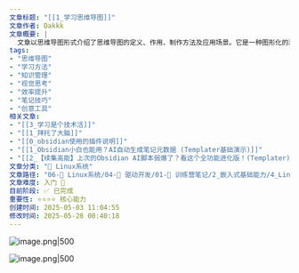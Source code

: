 ```yaml
---
文章标题: "[[1_学习思维导图]]" 
文章作者: Dakkk
文章概要: |
  文章以思维导图形式介绍了思维导图的定义、作用、制作方法及应用场景。它是一种图形化的思维工具，能有效提升学习效率、记忆力，促进思考与创意，适用于学习笔记、项目管理等多种场景。
tags:
- "思维导图"
- "学习方法"
- "知识管理"
- "视觉思考"
- "效率提升"
- "笔记技巧"
- "创意工具"
相关文章:
- "[[3_学习是个技术活]]"
- "[[1_拜托了大脑]]"
- "[[0_obsidian使用的插件说明]]"
- "[[1_Obsidian小白也能用？AI自动生成笔记元数据 (Templater基础演示)]]"
- "[[2_【续集高能】上次的Obsidian AI脚本弱爆了？看这个全功能进化版！(Templater)]]"
文章分类: "🐧 Linux系统"
文章路径: "06-🐧 Linux系统/04-🔌 驱动开发/01-📝 训练营笔记/2_嵌入式基础能力/4_Linux应用开发/1_学习思维导图.md"
文章难度: 入门 🌱
目前阶段: ✅ 已完成
重要性: ⭐⭐⭐⭐ 核心能力
创建时间: 2025-05-03 11:04:55
修改时间: 2025-05-28 00:40:18
---
```


![image.png|500](https://my-obsidian-image.oss-cn-guangzhou.aliyuncs.com/2025/05/b7c35ec0e44d5bd0911067fc6d3e4cbd.png)

![image.png|500](https://my-obsidian-image.oss-cn-guangzhou.aliyuncs.com/2025/05/b7c35ec0e44d5bd0911067fc6d3e4cbd.png)
